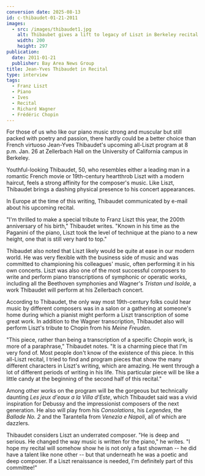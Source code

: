 ```yaml
---
conversion date: 2025-08-13
id: c-thibaudet-01-21-2011
images:
  - src: /images/thibaudet1.jpg
    alt: Thibaubet gives a lift to legacy of Liszt in Berkeley recital
    width: 200
    height: 297
publication:
  date: 2011-01-21
  publisher: Bay Area News Group
title: Jean-Yves Thibaudet in Recital
type: interview
tags:
  - Franz Liszt
  - Piano
  - Ives
  - Recital
  - Richard Wagner
  - Frédéric Chopin
---
```

For those of us who like our piano music strong and muscular but still packed with poetry and passion, there hardly could be a better choice than French virtuoso Jean-Yves Thibaudet's upcoming all-Liszt program at 8 p.m. Jan. 26 at Zellerbach Hall on the University of California campus in Berkeley.

Youthful-looking Thibaudet, 50, who resembles either a leading man in a romantic French movie or 19th-century heartthrob Liszt with a modern haircut, feels a strong affinity for the composer's music. Like Liszt, Thibaudet brings a dashing physical presence to his concert appearances.

In Europe at the time of this writing, Thibaudet communicated by e-mail about his upcoming recital.

"I'm thrilled to make a special tribute to Franz Liszt this year, the 200th anniversary of his birth," Thibaudet writes. "Known in his time as the Paganini of the piano, Liszt took the level of technique at the piano to a new height, one that is still very hard to top."

Thibaudet also noted that Liszt likely would be quite at ease in our modern world. He was very flexible with the business side of music and was committed to championing his colleagues' music, often performing it in his own concerts. Liszt was also one of the most successful composers to write and perform piano transcriptions of symphonic or operatic works, including all the Beethoven symphonies and Wagner's _Tristan und Isolde_, a work Thibaudet will perform at his Zellerbach concert.

According to Thibaudet, the only way most 19th-century folks could hear music by different composers was in a salon or a gathering at someone's home during which a pianist might perform a Liszt transcription of some great work. In addition to the Wagner transcription, Thibaudet also will perform Liszt's tribute to Chopin from his _Meine Freuden_.

"This piece, rather than being a transcription of a specific Chopin work, is more of a paraphrase," Thibaudet notes. "It is a charming piece that I'm very fond of. Most people don't know of the existence of this piece. In this all-Liszt recital, I tried to find and program pieces that show the many different characters in Liszt's writing, which are amazing. He went through a lot of different periods of writing in his life. This particular piece will be like a little candy at the beginning of the second half of this recital."

Among other works on the program will be the gorgeous but technically daunting _Les jeux d'eaux a la Villa d'Este_, which Thibaudet said was a vivid inspiration for Debussy and the impressionist composers of the next generation. He also will play from his _Consolations_, his _Legendes_, the _Ballade No. 2_ and the Tarantella from _Venezia e Napoli_, all of which are dazzlers.

Thibaudet considers Liszt an underrated composer. "He is deep and serious. He changed the way music is written for the piano," he writes. "I hope my recital will somehow show he is not only a fast showman -- he did have a talent like none other -- but that underneath he was a poetic and deep composer. If a Liszt renaissance is needed, I'm definitely part of this committee!"
